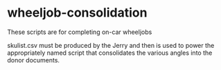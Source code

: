 # wheeljob-consolidation
These scripts are for completing on-car wheeljobs

skulist.csv must be produced by the Jerry and then is used to power the appropriately named script that consolidates the various angles into the donor documents.
